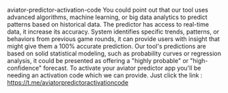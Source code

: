    aviator-predictor-activation-code
          You could point out that our tool uses advanced algorithms, machine learning, or big data analytics to predict patterns based on historical data. The predictor has access to real-time data, it increase its accuracy.
          System identifies specific trends, patterns, or behaviors from previous game rounds, it can provide users with insight that might give them a 100% accurate prediction.
          Our tool's predictions are based on solid statistical modeling, such as probability curves or regression analysis, it could be presented as offering a "highly probable" or "high-confidence" forecast.
          To activate your aviator predictor app you'll be needing an activation code which we can provide.
          Just click the link : https://t.me/aviatorpredictoractivationcode
          
